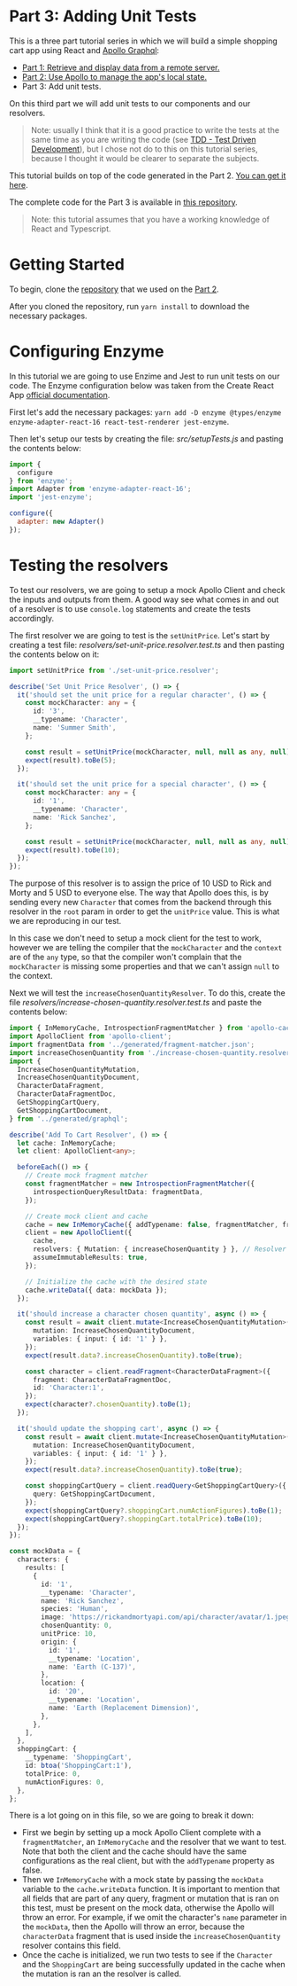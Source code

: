 # Part 3: Adding Unit Tests

This is a three part tutorial series in which we will build a simple shopping cart app using React and [Apollo Graphql](https://www.apollographql.com/):

- [Part 1: Retrieve and display data from a remote server.](https://dev.to/komyg/creating-an-app-using-react-and-apollo-graphql-1ine)
- [Part 2: Use Apollo to manage the app's local state.](https://dev.to/komyg/use-apollo-to-manage-the-app-s-local-state-167f)
- Part 3: Add unit tests.

On this third part we will add unit tests to our components and our resolvers.

>Note: usually I think that it is a good practice to write the tests at the same time as you are writing the code (see [TDD - Test Driven Development](https://en.wikipedia.org/wiki/Test-driven_development)), but I chose not do to this on this tutorial series, because I thought it would be clearer to separate the subjects.

This tutorial builds on top of the code generated in the Part 2. [You can get it here](https://github.com/komyg/rm-shop-v2).

The complete code for the Part 3 is available in [this repository](https://github.com/komyg/rm-shop-v3).

>Note: this tutorial assumes that you have a working knowledge of React and Typescript.

# Getting Started

To begin, clone the [repository](https://github.com/komyg/rm-shop-v2) that we used on the [Part 2](https://dev.to/komyg/use-apollo-to-manage-the-app-s-local-state-167f).

After you cloned the repository, run `yarn install` to download the necessary packages.

# Configuring Enzyme

In this tutorial we are going to use Enzime and Jest to run unit tests on our code. The Enzyme configuration below was taken from the Create React App [official documentation](https://create-react-app.dev/docs/running-tests).

First let's add the necessary packages: `yarn add -D enzyme @types/enzyme enzyme-adapter-react-16 react-test-renderer jest-enzyme`.

Then let's setup our tests by creating the file: *src/setupTests.js* and pasting the contents below:

```js
import {
  configure
} from 'enzyme';
import Adapter from 'enzyme-adapter-react-16';
import 'jest-enzyme';

configure({
  adapter: new Adapter()
});
```

# Testing the resolvers

To test our resolvers, we are going to setup a mock Apollo Client and check the inputs and outputs from them. A good way see what comes in and out of a resolver is to use `console.log` statements and create the tests accordingly.

The first resolver we are going to test is the `setUnitPrice`. Let's start by creating a test file: *resolvers/set-unit-price.resolver.test.ts* and then pasting the contents below on it:

```ts
import setUnitPrice from './set-unit-price.resolver';

describe('Set Unit Price Resolver', () => {
  it('should set the unit price for a regular character', () => {
    const mockCharacter: any = {
      id: '3',
      __typename: 'Character',
      name: 'Summer Smith',
    };

    const result = setUnitPrice(mockCharacter, null, null as any, null);
    expect(result).toBe(5);
  });

  it('should set the unit price for a special character', () => {
    const mockCharacter: any = {
      id: '1',
      __typename: 'Character',
      name: 'Rick Sanchez',
    };

    const result = setUnitPrice(mockCharacter, null, null as any, null);
    expect(result).toBe(10);
  });
});

```

The purpose of this resolver is to assign the price of 10 USD to Rick and Morty and 5 USD to everyone else. The way that Apollo does this, is by sending every new `Character` that comes from the backend through this resolver in the `root` param in order to get the `unitPrice` value. This is what we are reproducing in our test.

In this case we don't need to setup a mock client for the test to work, however we are telling the compiler that the `mockCharacter` and the `context` are of the `any` type, so that the compiler won't complain that the `mockCharacter` is missing some properties and that we can't assign `null` to the context.

Next we will test the `increaseChosenQuantityResolver`. To do this, create the file *resolvers/increase-chosen-quantity.resolver.test.ts* and paste the contents below:

```ts
import { InMemoryCache, IntrospectionFragmentMatcher } from 'apollo-cache-inmemory';
import ApolloClient from 'apollo-client';
import fragmentData from '../generated/fragment-matcher.json';
import increaseChosenQuantity from './increase-chosen-quantity.resolver';
import {
  IncreaseChosenQuantityMutation,
  IncreaseChosenQuantityDocument,
  CharacterDataFragment,
  CharacterDataFragmentDoc,
  GetShoppingCartQuery,
  GetShoppingCartDocument,
} from '../generated/graphql';

describe('Add To Cart Resolver', () => {
  let cache: InMemoryCache;
  let client: ApolloClient<any>;

  beforeEach(() => {
    // Create mock fragment matcher
    const fragmentMatcher = new IntrospectionFragmentMatcher({
      introspectionQueryResultData: fragmentData,
    });

    // Create mock client and cache
    cache = new InMemoryCache({ addTypename: false, fragmentMatcher, freezeResults: true });
    client = new ApolloClient({
      cache,
      resolvers: { Mutation: { increaseChosenQuantity } }, // Resolver we want to test
      assumeImmutableResults: true,
    });

    // Initialize the cache with the desired state
    cache.writeData({ data: mockData });
  });

  it('should increase a character chosen quantity', async () => {
    const result = await client.mutate<IncreaseChosenQuantityMutation>({
      mutation: IncreaseChosenQuantityDocument,
      variables: { input: { id: '1' } },
    });
    expect(result.data?.increaseChosenQuantity).toBe(true);

    const character = client.readFragment<CharacterDataFragment>({
      fragment: CharacterDataFragmentDoc,
      id: 'Character:1',
    });
    expect(character?.chosenQuantity).toBe(1);
  });

  it('should update the shopping cart', async () => {
    const result = await client.mutate<IncreaseChosenQuantityMutation>({
      mutation: IncreaseChosenQuantityDocument,
      variables: { input: { id: '1' } },
    });
    expect(result.data?.increaseChosenQuantity).toBe(true);

    const shoppingCartQuery = client.readQuery<GetShoppingCartQuery>({
      query: GetShoppingCartDocument,
    });
    expect(shoppingCartQuery?.shoppingCart.numActionFigures).toBe(1);
    expect(shoppingCartQuery?.shoppingCart.totalPrice).toBe(10);
  });
});

const mockData = {
  characters: {
    results: [
      {
        id: '1',
        __typename: 'Character',
        name: 'Rick Sanchez',
        species: 'Human',
        image: 'https://rickandmortyapi.com/api/character/avatar/1.jpeg',
        chosenQuantity: 0,
        unitPrice: 10,
        origin: {
          id: '1',
          __typename: 'Location',
          name: 'Earth (C-137)',
        },
        location: {
          id: '20',
          __typename: 'Location',
          name: 'Earth (Replacement Dimension)',
        },
      },
    ],
  },
  shoppingCart: {
    __typename: 'ShoppingCart',
    id: btoa('ShoppingCart:1'),
    totalPrice: 0,
    numActionFigures: 0,
  },
};
```

There is a lot going on in this file, so we are going to break it down:

- First we begin by setting up a mock Apollo Client complete with a `fragmentMatcher`, an `InMemoryCache` and the resolver that we want to test. Note that both the client and the cache should have the same configurations as the real client, but with the `addTypename` property as false.
- Then we `InMemoryCache` with a mock state by passing the `mockData` variable to the `cache.writeData` function. It is important to mention that all fields that are part of any query, fragment or mutation that is ran on this test, must be present on the mock data, otherwise the Apollo will throw an error. For example, if we omit the character's `name` parameter in the `mockData`, then the Apollo will throw an error, because the `characterData` fragment that is used inside the `increaseChosenQuantity` resolver contains this field.
- Once the cache is initialized, we run two tests to see if the `Character` and the `ShoppingCart` are being successfully updated in the cache when the mutation is ran an the resolver is called.
